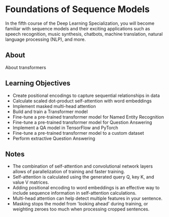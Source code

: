 # Foundations of Sequence Models

In the fifth course of the Deep Learning Specialization, you will become familiar with sequence models and their exciting applications such as speech recognition, music synthesis, chatbots, machine translation, natural language processing (NLP), and more. 

## About

About transformers

## Learning Objectives

- Create positional encodings to capture sequential relationships in data
- Calculate scaled dot-product self-attention with word embeddings
- Implement masked multi-head attention
- Build and train a Transformer model
- Fine-tune a pre-trained transformer model for Named Entity Recognition
- Fine-tune a pre-trained transformer model for Question Answering
- Implement a QA model in TensorFlow and PyTorch
- Fine-tune a pre-trained transformer model to a custom dataset
- Perform extractive Question Answering

## Notes

- The combination of self-attention and convolutional network layers allows of parallelization of training and faster training.
- Self-attention is calculated using the generated query Q, key K, and value V matrices.
- Adding positional encoding to word embeddings is an effective way to include sequence information in self-attention calculations.
- Multi-head attention can help detect multiple features in your sentence.
- Masking stops the model from 'looking ahead' during training, or weighting zeroes too much when processing cropped sentences.

